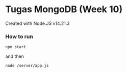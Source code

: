 # Tugas MongoDB (Week 10)

Created with Node.JS v14.21.3

### How to run

    npm start

and then

    node /server/app.js